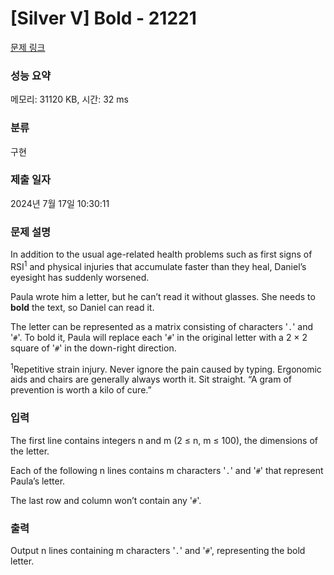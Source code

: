 # [Silver V] Bold - 21221 

[문제 링크](https://www.acmicpc.net/problem/21221) 

### 성능 요약

메모리: 31120 KB, 시간: 32 ms

### 분류

구현

### 제출 일자

2024년 7월 17일 10:30:11

### 문제 설명

<p>In addition to the usual age-related health problems such as first signs of RSI<sup>1</sup> and physical injuries that accumulate faster than they heal, Daniel’s eyesight has suddenly worsened.</p>

<p>Paula wrote him a letter, but he can’t read it without glasses. She needs to <strong>bold</strong> the text, so Daniel can read it.</p>

<p>The letter can be represented as a matrix consisting of characters '<code>.</code>' and '<code>#</code>'. To bold it, Paula will replace each '<code>#</code>' in the original letter with a 2 × 2 square of '<code>#</code>' in the down-right direction.</p>

<p><sup>1</sup>Repetitive strain injury. Never ignore the pain caused by typing. Ergonomic aids and chairs are generally always worth it. Sit straight. “A gram of prevention is worth a kilo of cure.”</p>

### 입력 

 <p>The first line contains integers n and m (2 ≤ n, m ≤ 100), the dimensions of the letter.</p>

<p>Each of the following n lines contains m characters '<code>.</code>' and '<code>#</code>' that represent Paula’s letter.</p>

<p>The last row and column won’t contain any '<code>#</code>'.</p>

### 출력 

 <p>Output n lines containing m characters '<code>.</code>' and '<code>#</code>', representing the bold letter.</p>

